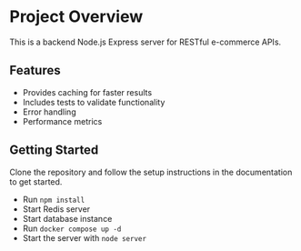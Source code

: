 # Project Overview

This is a backend Node.js Express server for RESTful e-commerce APIs.

## Features

- Provides caching for faster results
- Includes tests to validate functionality
- Error handling
- Performance metrics

## Getting Started

Clone the repository and follow the setup instructions in the documentation to get started.

- Run `npm install`
- Start Redis server
- Start database instance
- Run `docker compose up -d`
- Start the server with `node server`

